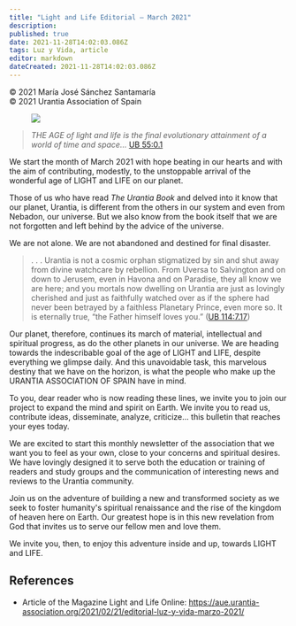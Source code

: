 ```yaml
---
title: "Light and Life Editorial – March 2021"
description: 
published: true
date: 2021-11-28T14:02:03.086Z
tags: Luz y Vida, article
editor: markdown
dateCreated: 2021-11-28T14:02:03.086Z
---
```


<p class="v-card v-sheet theme--light gray lighten-3 px-2">© 2021 María José Sánchez Santamaría<br>© 2021 Urantia Association of Spain</p>


<figure id="Figure_1" class="image urantiapedia">
<img src="/image/article/Luz_y_Vida/LyV_2021_03/01.jpg">
</figure>

> _THE AGE of light and life is the final evolutionary attainment of a world of time and space…_ [UB 55:0.1](/en/The_Urantia_Book/55#p0_1)

We start the month of March 2021 with hope beating in our hearts and with the aim of contributing, modestly, to the unstoppable arrival of the wonderful age of LIGHT and LIFE on our planet.

Those of us who have read _The Urantia Book_ and delved into it know that our planet, Urantia, is different from the others in our system and even from Nebadon, our universe. But we also know from the book itself that we are not forgotten and left behind by the advice of the universe.

We are not alone. We are not abandoned and destined for final disaster.

> . . . Urantia is not a cosmic orphan stigmatized by sin and shut away from divine watchcare by rebellion. From Uversa to Salvington and on down to Jerusem, even in Havona and on Paradise, they all know we are here; and you mortals now dwelling on Urantia are just as lovingly cherished and just as faithfully watched over as if the sphere had never been betrayed by a faithless Planetary Prince, even more so. It is eternally true, “the Father himself loves you.” ([UB 114:7.17](/en/The_Urantia_Book/114#p7_17))

Our planet, therefore, continues its march of material, intellectual and spiritual progress, as do the other planets in our universe. We are heading towards the indescribable goal of the age of LIGHT and LIFE, despite everything we glimpse daily. And this unavoidable task, this marvelous destiny that we have on the horizon, is what the people who make up the URANTIA ASSOCIATION OF SPAIN have in mind.

To you, dear reader who is now reading these lines, we invite you to join our project to expand the mind and spirit on Earth. We invite you to read us, contribute ideas, disseminate, analyze, criticize... this bulletin that reaches your eyes today.

We are excited to start this monthly newsletter of the association that we want you to feel as your own, close to your concerns and spiritual desires. We have lovingly designed it to serve both the education or training of readers and study groups and the communication of interesting news and reviews to the Urantia community.

Join us on the adventure of building a new and transformed society as we seek to foster humanity's spiritual renaissance and the rise of the kingdom of heaven here on Earth. Our greatest hope is in this new revelation from God that invites us to serve our fellow men and love them.

We invite you, then, to enjoy this adventure inside and up, towards LIGHT and LIFE.

## References

- Article of the Magazine Light and Life Online: https://aue.urantia-association.org/2021/02/21/editorial-luz-y-vida-marzo-2021/

